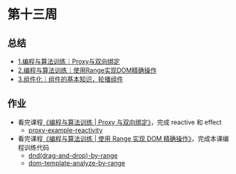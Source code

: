 # 第十三周

## 总结

- [1.编程与算法训练｜Proxy与双向绑定](./1.编程与算法训练｜Proxy与双向绑定.md)
- [2.编程与算法训练｜使用Range实现DOM精确操作](./2.编程与算法训练｜使用Range实现DOM精确操作.md)
- [3.组件化｜组件的基本知识，轮播组件](./3.组件化｜组件的基本知识，轮播组件.md)



## 作业

- 看完课程[《编程与算法训练 | Proxy 与双向绑定》](https://u.geekbang.org/lesson/12?article=215746)，完成 reactive 和 effect
  - [proxy-example-reactivity](./proxy-example-reactivity.html)
- 看完课程[《编程与算法训练 | 使用 Range 实现 DOM 精确操作》](https://u.geekbang.org/lesson/12?article=215747)，完成本课编程训练代码
  - [dnd(drag-and-drop)-by-range](./dnd(drag-and-drop)-by-range.html)
  - [dom-template-analyze-by-range](./dom-template-analyze-by-range.html)

